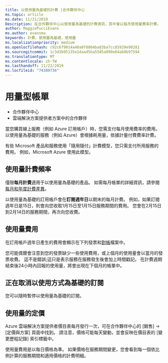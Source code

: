 ```yaml
---
title: 以使用量為基礎的計費 |合作夥伴中心
ms.topic: article
ms.date: 11/21/2019
Description: 在合作夥伴中心以使用量為基礎的計費資訊，其中會以每月使用量費率計費。
author: MaggiePucciEvans
ms.author: evansma
keywords: 計費，使用量為基礎，使用量
ms.localizationpriority: medium
ms.openlocfilehash: c92c6f9014a40a0f8804ba83ba7cc85939e90281
ms.sourcegitcommit: 1c3d3b95135e1daad5ba5585a090e84ab0b97594
ms.translationtype: MT
ms.contentlocale: zh-TW
ms.lasthandoff: 11/22/2019
ms.locfileid: "74389736"
---
```

# <a name="usage-based-billing"></a>用量型帳單

- 合作夥伴中心
- 雲端解決方案提供者方案中的合作夥伴

當您購買線上服務（例如 Azure 訂用帳戶）時，您需支付每月使用費率的費用。 以使用量為基礎的服務（例如 Azure）會根據耗用量，依據計量付費費率計費。

有些 Microsoft 產品和服務使用「隨用隨付」計費模型，您只需支付所用服務的費用。 例如，Microsoft Azure 使用此模型。 

## <a name="usage-billing-frequency"></a>使用量計費頻率

僅限**每月計費**適用于以使用量為基礎的產品。 如需每月帳單的詳細資訊，請參閱[每月和年度計費差異](billing-annual-monthly.md)。

以使用量為基礎的訂用帳戶會在**訂閱週年日**以期末的每月計費。 例如，如果訂閱週年日是15日，則會向您收取1月15日至1月15日服務期間的費用。 您會在2月15日到2月14日的服務期間，再次向您收費。 

## <a name="usage-charges"></a>使用量費用

在訂用帳戶週年日產生的費用會顯示在下列發票和[對帳](usage-based-recon-files.md)檔案中。

您可能偶爾會注意到您的發票缺少一些使用費用，或上個月的使用量會以當月的發票收費。 這不是錯誤;這只是表示服務在服務發生後會加上時間戳記。 在計費週期結束後24小時內回報的使用量，將會出現在下個月的帳單中。

## <a name="cancelling-usage-based-subscriptions"></a>正在取消以使用方式為基礎的訂閱

您可以隨時暫停以使用量為基礎的訂閱。

## <a name="pricing-for-usage"></a>使用量的定價

Azure 雲端解決方案提供者價目表每月發行一次，可在合作夥伴中心的 \[銷售\] -> \[定價與方案\] 頁面中找到。 請注意，價格可能每天變動，並會反映在價目表的 \[變更歷程記錄\] 索引標籤中。

使用量費用是以每日價格為準。 如果價格在服務期間變更，您會看到每一個依比例計算的服務期間和適用價格的計費明細。
